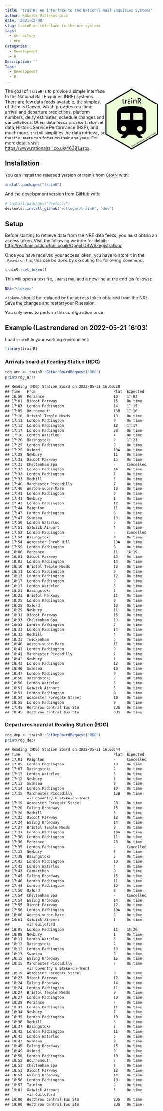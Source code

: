 ```yaml
---
title: 'trainR: An Interface to the National Rail Enquiries Systems'
author: Roberto Villegas-Diaz
date: '2021-02-08'
slug: trainR-an-interface-to-the-nre-systems
tags:
  - uk-railway
  - nre
Categories:
  - Development
  - R
Description: ''
Tags:
  - Development
  - R
---
```


<img src="https://raw.githubusercontent.com/villegar/trainR/main/inst/images/logo.png" alt="logo" align="right" height=200px/>

The goal of `trainR` is to provide a simple interface to the 
National Rail Enquiries (NRE) systems. There are few data feeds 
available, the simplest of them is Darwin, which provides real-time 
arrival and departure predictions, platform numbers, delay estimates, 
schedule changes and cancellations. Other data feeds provide historical 
data, Historic Service Performance (HSP), and much more. `trainR` 
simplifies the data retrieval, so that the users can focus on their 
analyses. For more details visit 
https://www.nationalrail.co.uk/46391.aspx.

## Installation

You can install the released version of trainR from [CRAN](https://CRAN.R-project.org) with:

``` r
install.packages("trainR")
```

And the development version from [GitHub](https://github.com/) with:

``` r
# install.packages("devtools")
devtools::install_github("villegar/trainR", "dev")
```

## Setup
Before starting to retrieve data from the NRE data feeds, you must obtain an access token. 
Visit the following website for details: http://realtime.nationalrail.co.uk/OpenLDBWSRegistration/

Once you have received your access token, you have to store it in the `.Renviron` file; this can be 
done by executing the following command:


```r
trainR::set_token()
```

This will open a text file, `.Renviron`, add a new line at the end (as follows):

```bash
NRE="<token>"
```

`<token>` should be replaced by the access token obtained from the NRE. Save the changes and restart 
your R session.

You only need to perform this configuration once.

## Example (Last rendered on 2022-05-21 16:03)

Load `trainR` to your working environment:

```r
library(trainR)
```

### Arrivals board at Reading Station (RDG)


```r
rdg_arr <- trainR::GetArrBoardRequest("RDG")
print(rdg_arr)
```

```
## Reading (RDG) Station Board on 2022-05-21 16:03:38
## Time   From                                    Plat  Expected
## 16:59  Penzance                                10    17:03
## 17:01  Didcot Parkway                          15    On time
## 17:03  London Paddington                       14    17:15
## 17:05  Bournemouth                             13B   17:10
## 17:10  Bristol Temple Meads                    10    On time
## 17:11  London Paddington                       9     On time
## 17:13  London Paddington                       12    17:17
## 17:17  London Paddington                       9B    On time
## 17:18  London Waterloo                         4     On time
## 17:20  Basingstoke                             2     17:23
## 17:25  London Paddington                       9     On time
## 17:25  Oxford                                  10A   On time
## 17:28  Newbury                                 11    On time
## 17:31  Didcot Parkway                          15    On time
## 17:33  Cheltenham Spa                          -     Cancelled
## 17:33  London Paddington                       14    On time
## 17:33  London Paddington                       7     On time
## 17:33  Redhill                                 5     On time
## 17:40  Manchester Piccadilly                   7     On time
## 17:40  Weston-super-Mare                       10    On time
## 17:41  London Paddington                       9     On time
## 17:41  Newbury                                 1     On time
## 17:43  London Paddington                       12    On time
## 17:44  Paignton                                11    On time
## 17:47  London Paddington                       8     On time
## 17:47  Swansea                                 10    On time
## 17:50  London Waterloo                         6     On time
## 17:51  Gatwick Airport                         4     On time
## 17:52  London Paddington                       -     Cancelled
## 17:54  Basingstoke                             2     On time
## 17:54  Worcester Shrub Hill                    10A   On time
## 17:55  London Paddington                       8     On time
## 18:00  Penzance                                11    18:19
## 18:01  Didcot Parkway                          15    On time
## 18:03  London Paddington                       14    On time
## 18:10  Bristol Temple Meads                    10    On time
## 18:11  London Paddington                       9     On time
## 18:13  London Paddington                       12    On time
## 18:17  London Paddington                       9     On time
## 18:17  London Waterloo                         5     On time
## 18:21  Basingstoke                             2     On time
## 18:21  Bristol Parkway                         11    On time
## 18:25  London Paddington                       9     On time
## 18:25  Oxford                                  10    On time
## 18:29  Newbury                                 11    On time
## 18:31  Didcot Parkway                          15    On time
## 18:33  Cheltenham Spa                          10    On time
## 18:33  London Paddington                       7     On time
## 18:33  London Paddington                       14    On time
## 18:33  Redhill                                 4     On time
## 18:33  Twickenham                              5     On time
## 18:40  Weston-super-Mare                       11    On time
## 18:41  London Paddington                       9     On time
## 18:41  Manchester Piccadilly                   7     On time
## 18:42  Newbury                                 1     On time
## 18:43  London Paddington                       12    On time
## 18:46  Swansea                                 10    On time
## 18:47  London Paddington                       9     On time
## 18:50  Basingstoke                             2     On time
## 18:50  London Waterloo                         6     On time
## 18:51  Gatwick Airport                         5     On time
## 18:51  London Paddington                       8     On time
## 18:54  Worcester Foregate Street               10    On time
## 18:55  London Paddington                       9     On time
## 17:45  Heathrow Central Bus Stn                BUS   On time
## 18:45  Heathrow Central Bus Stn                BUS   On time
```

### Departures board at Reading Station (RDG)


```r
rdg_dep <- trainR::GetDepBoardRequest("RDG")
print(rdg_dep)
```

```
## Reading (RDG) Station Board on 2022-05-21 16:03:44
## Time   To                                      Plat  Expected
## 17:01  Paignton                                -     Cancelled
## 17:05  London Paddington                       10    On time
## 17:07  Basingstoke                             2     On time
## 17:12  London Waterloo                         6     On time
## 17:12  Newbury                                 1     On time
## 17:13  Swansea                                 9     On time
## 17:14  London Paddington                       10    On time
## 17:15  Manchester Piccadilly                   13B   On time
##        via Coventry & Stoke-on-Trent           
## 17:19  Worcester Foregate Street               9B    On time
## 17:20  Ealing Broadway                         15    On time
## 17:20  Redhill                                 5     On time
## 17:23  Didcot Parkway                          12    On time
## 17:24  Ealing Broadway                         14    On time
## 17:27  Bristol Temple Meads                    9     On time
## 17:27  London Paddington                       10A   On time
## 17:30  London Paddington                       11    On time
## 17:30  Penzance                                7B    On time
## 17:35  London Paddington                       -     Cancelled
## 17:35  Newbury                                 7     On time
## 17:38  Basingstoke                             2     On time
## 17:42  London Paddington                       10    On time
## 17:42  London Waterloo                         4     On time
## 17:43  Carmarthen                              9     On time
## 17:45  Ealing Broadway                         15    On time
## 17:46  London Paddington                       11    On time
## 17:48  London Paddington                       10    On time
## 17:50  Oxford                                  8     On time
## 17:54  Cheltenham Spa                          -     Cancelled
## 17:54  Ealing Broadway                         14    On time
## 17:55  Didcot Parkway                          12    On time
## 17:56  London Paddington                       10A   On time
## 18:00  Weston-super-Mare                       8     On time
## 18:01  Gatwick Airport                         5     On time
##        via Guildford                           
## 18:05  London Paddington                       11    18:20
## 18:08  Newbury                                 1     On time
## 18:11  London Waterloo                         6     On time
## 18:12  Basingstoke                             2     On time
## 18:12  London Paddington                       10    On time
## 18:13  Swansea                                 9     On time
## 18:15  Ealing Broadway                         15    On time
## 18:15  Manchester Piccadilly                   7     On time
##        via Coventry & Stoke-on-Trent           
## 18:19  Worcester Foregate Street               9     On time
## 18:23  Didcot Parkway                          12    On time
## 18:24  Ealing Broadway                         14    On time
## 18:24  London Paddington                       11    On time
## 18:27  Bristol Temple Meads                    9     On time
## 18:27  London Paddington                       10    On time
## 18:29  Penzance                                7     On time
## 18:31  London Paddington                       11    On time
## 18:34  Newbury                                 7     On time
## 18:35  London Paddington                       10    On time
## 18:36  Redhill                                 6     On time
## 18:37  Basingstoke                             2     On time
## 18:42  London Paddington                       11    On time
## 18:42  London Waterloo                         5     On time
## 18:43  Swansea                                 9     On time
## 18:45  Ealing Broadway                         15    On time
## 18:49  Oxford                                  9     On time
## 18:50  London Paddington                       10    On time
## 18:52  Bournemouth                             7     On time
## 18:53  Cheltenham Spa                          8     On time
## 18:53  Didcot Parkway                          12    On time
## 18:54  Ealing Broadway                         14    On time
## 18:56  London Paddington                       10    On time
## 18:57  Taunton                                 9     On time
## 19:01  Gatwick Airport                         5     On time
##        via Guildford                           
## 18:00  Heathrow Central Bus Stn                BUS   On time
## 19:00  Heathrow Central Bus Stn                BUS   On time
```
